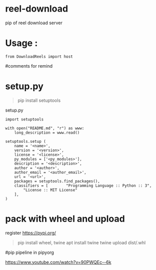 # reel-download
pip of reel download server



# Usage :

`from DownloadReels import host`



#comments for remind

# setup.py
> pip install setuptools

setup.py

```
import setuptools

with open("README.md", "r") as www:
    long_description = www.read()

setuptools.setup (
    name = '<name>',
    version = '<version>',
    license = '<license>',
    py_modules = ['<py_modules>'],
    description = '<description>',
    author = '<author>',
    author_email = '<author_email>',
    url = '<url>',
    packages = setuptools.find_packages(),
    classifiers = [        "Programming Language :: Python :: 3",
        "License :: MIT License"
    ],
)
```

# pack with wheel and upload 

register https://pypi.org/

> pip install wheel, twine
> apt install twine
> twine upload dist/<file>.whl


#pip pipeline in pipyorg

https://www.youtube.com/watch?v=90PWQEc--6k
